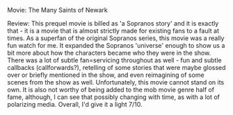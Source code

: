 Movie: The Many Saints of Newark

Review: This prequel movie is billed as 'a Sopranos story' and it is exactly that - it is a movie that is almost strictly made for existing fans to a fault at times. As a superfan of the original Sopranos series, this movie was a really fun watch for me. It expanded the Sopranos 'universe' enough to show us a bit more about how the characters became who they were in the show. There was a lot of subtle fan=servicing throughout as well - fun and subtle callbacks (callforwards?), retelling of some stories that were maybe glossed over or briefly mentioned in the show, and even reimagining of some scenes from the show as well. Unfortunately, this movie cannot stand on its own. It is also not worthy of being added to the mob movie genre half of fame, although, I can see that possibly changing with time, as with a lot of polarizing media. Overall, I'd give it a light 7/10. 

